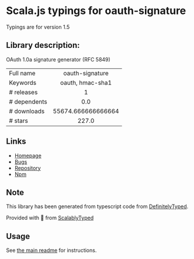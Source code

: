 
# Scala.js typings for oauth-signature

Typings are for version 1.5

## Library description:
OAuth 1.0a signature generator (RFC 5849)

|                    |                 |
| ------------------ | :-------------: |
| Full name          | oauth-signature |
| Keywords           | oauth, hmac-sha1 |
| # releases         | 1 |
| # dependents       | 0.0 |
| # downloads        | 55674.666666666664 |
| # stars            | 227.0 |

## Links
- [Homepage](https://github.com/bettiolo/oauth-signature-js)
- [Bugs](http://github.com/bettiolo/oauth-signature-js/issues)
- [Repository](https://github.com/bettiolo/oauth-signature-js)
- [Npm](https://www.npmjs.com/package/oauth-signature)
    


## Note
This library has been generated from typescript code from [DefinitelyTyped](https://definitelytyped.org).

Provided with :purple_heart: from [ScalablyTyped](https://github.com/oyvindberg/ScalablyTyped)

## Usage
See [the main readme](../../readme.md) for instructions.


